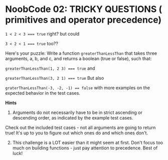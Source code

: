 # NoobCode 02: TRICKY QUESTIONS ( primitives and operator precedence)

`1 < 2 < 3 === true` right? but could

`3 < 2 < 1 === true` too??

Here's your puzzle: Write a function `greaterThanLessThan` that takes three arguments, a, b, and c, and returns a boolean (true or false), such that:

`greaterThanLessThan(1, 2 3) === true`
and

`greaterThanLessThan(3, 2 1) === true`
But also

`graterThanLessThan(-3, -2, -1) == false`
with more examples on the expected behavior in the test cases.

**Hints**
1. Arguments do not necessarily have to be in strict ascending or descending order, as indicated by the example test cases.

Check out the included test cases - not all arguments are going to return true! It's up to you to figure out which ones do and which ones don't.

2. This challenge is a LOT easier than it might seem at first. Don't focus too much on building functions - just pay attention to precedence.
Best of luck!


